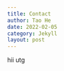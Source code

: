```yaml
---
title: Contact
author: Tao He
date: 2022-02-05
category: Jekyll
layout: post
---
```


hii
utg